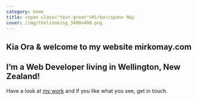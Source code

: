 ```yaml
---
category: home
title: <span class="text-green">Mirko</span> May
cover: /img/thelionking_3400x400.png
---
```

## Kia Ora & welcome to my website **mirkomay.com**

## I’m a Web Developer living in Wellington, New Zealand!

Have a look at [my work](/projects) and if you like what you see, get in touch.